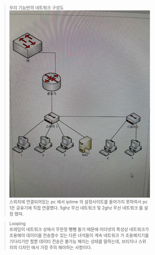 >우리 기능반의 네트워크 구성도 
![ex_screenshot](../image/Netwokimg.jpeg)
스위치에 연결되어있는 pc 에서 iptime 의 설정사이트를 들어가지 못하여서 pc 1은 공유기에 직접 연결했다. 5ghz 무선 네트워크 및 2ghz 무선 네트워크 를 설정 했따.

> Looping   
프레임이 네트워크 상에서 무한정 뺑뺑 돌기 때문에 이더넷의 특성상 네트워크가 조용해야 데이터를 전송할수 있는 다른 녀석들이 계속 네트워크 가 조용해지기를 기다리기만 할뿐 데이터 전송은 불가능 해지는 상태를 말하는데, 브리지나 스위치의 디자인 에서 가장 주의 해야하는 사항이다.